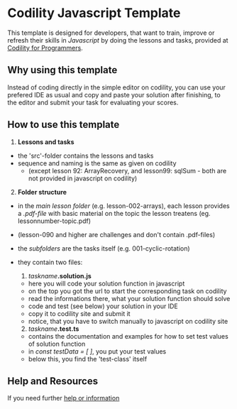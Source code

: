 # **Codility Javascript Template**

This template is designed for developers, that want to train, improve or refresh their skills in _Javascript_ 
by doing the lessons and tasks, provided at [Codility for Programmers](https://app.codility.com/programmers/).

## **Why using this template**

Instead of coding directly in the simple editor on codility, you can use your prefered IDE as usual and copy
and paste your solution after finishing, to the editor and submit your task for evaluating your scores.

## **How to use this template**

1. **Lessons and tasks**
- the 'src'-folder contains the lessons and tasks
- sequence and naming is the same as given on codility
  - (except lesson 92: ArrayRecovery, and lesson99: sqlSum - both are not provided in javascript on codility)

2. **Folder structure**
- in the _main lesson folder_ (e.g. lesson-002-arrays), each lesson provides a _.pdf-file_ with basic material
on the topic the lesson treatens (eg. lessonnumber-topic.pdf)
- (lesson-090 and higher are challenges and don't contain .pdf-files)

- the _subfolders_ are the tasks itself (e.g. 001-cyclic-rotation)
- they contain two files:
  1. _taskname_**.solution.js**
  - here you will code your solution function in javascript
  - on the top you got the url to start the corresponding task on codility
  - read the informations there, what your solution function should solve
  - code and test (see below) your solution in your IDE
  - copy it to codility site and submit it
  - notice, that you have to switch manually to javascript on codility site
  2. _taskname_**.test.ts** 
  - contains the documentation and examples for how to set test values of solution function
  - in _const testData = [ ]_, you put your test values
  - below this, you find the 'test-class' itself

## Help and Resources

If you need further [help or information](https://github.com/software-developer-org/typescript-template)

